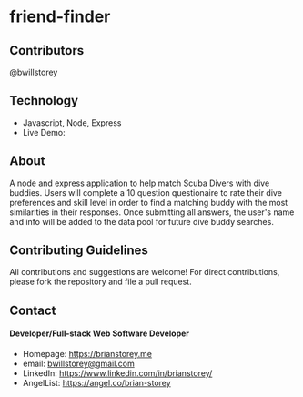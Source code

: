 # friend-finder

## Contributors
@bwillstorey

## Technology
- Javascript, Node, Express
- Live Demo: 

## About
A node and express application to help match Scuba Divers with dive buddies. Users will complete a 10 question questionaire to rate their dive preferences and skill level in order to find a matching buddy with the most similarities in their responses. Once submitting all answers, the user's name and info will be added to the data pool for future dive buddy searches.


## Contributing Guidelines
All contributions and suggestions are welcome! For direct contributions, please fork the repository and file a pull request.

## Contact
#### Developer/Full-stack Web Software Developer
- Homepage: https://brianstorey.me 
- email: bwillstorey@gmail.com
- LinkedIn: https://www.linkedin.com/in/brianstorey/
- AngelList: https://angel.co/brian-storey
